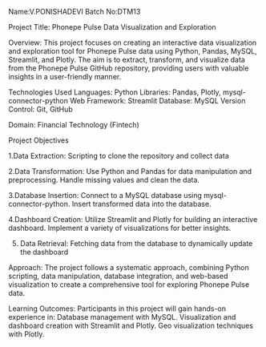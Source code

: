 Name:V.PONISHADEVI
Batch No:DTM13


Project Title:
Phonepe Pulse Data Visualization and Exploration

Overview:
This project focuses on creating an interactive data visualization and exploration tool for Phonepe Pulse data using Python, Pandas, MySQL, Streamlit, and Plotly. The aim is to extract, transform, and visualize data from the Phonepe Pulse GitHub repository, providing users with valuable insights in a user-friendly manner.

Technologies Used
Languages: Python
Libraries: Pandas, Plotly, mysql-connector-python
Web Framework: Streamlit
Database: MySQL
Version Control: Git, GitHub

Domain:
Financial Technology (Fintech)


Project Objectives

1.Data Extraction:
Scripting to clone the repository and collect data

2.Data Transformation:
Use Python and Pandas for data manipulation and preprocessing.
Handle missing values and clean the data.

3.Database Insertion:
Connect to a MySQL database using mysql-connector-python.
Insert transformed data into the database.

4.Dashboard Creation:
Utilize Streamlit and Plotly for building an interactive dashboard.
Implement a variety of visualizations for better insights.

5. Data Retrieval:
Fetching data from the database to dynamically update the dashboard


Approach:
The project follows a systematic approach, combining Python scripting, data manipulation, database integration, and web-based visualization to create a comprehensive tool for exploring Phonepe Pulse data.


Learning Outcomes:
Participants in this project will gain hands-on experience in:
Database management with MySQL.
Visualization and dashboard creation with Streamlit and Plotly.
Geo visualization techniques with Plotly.
